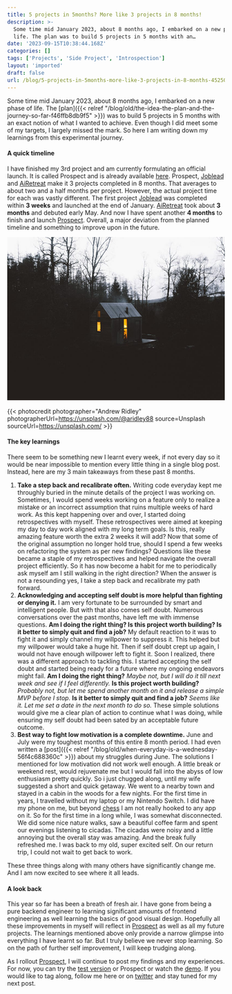 ```yaml
---
title: 5 projects in 5months? More like 3 projects in 8 months!
description: >-
  Some time mid January 2023, about 8 months ago, I embarked on a new phase of
  life. The plan was to build 5 projects in 5 months with an…
date: '2023-09-15T10:38:44.168Z'
categories: []
tags: ['Projects', 'Side Project', 'Introspection']
layout: 'imported'
draft: false
url: /blog/5-projects-in-5months-more-like-3-projects-in-8-months-452505877f1b
---
```


Some time mid January 2023, about 8 months ago, I embarked on a new phase of life. The [plan]({{< relref "/blog/old/the-idea-the-plan-and-the-journey-so-far-f46ffb8db9f5" >}}) was to build 5 projects in 5 months with an exact notion of what I wanted to achieve. Even though I did meet some of my targets, I largely missed the mark. So here I am writing down my learnings from this experimental journey.

#### A quick timeline

I have finished my 3rd project and am currently formulating an official launch. It is called Prospect and is already available [here](https://prospect.vipulvpatil.dev). Prospect, [Joblead](https://joblead.vipulvpatil.dev/) and [AiRetreat](https://airetreat.vipulvpatil.dev/) make it 3 projects completed in 8 months. That averages to about two and a half months per project. However, the actual project time for each was vastly different. The first project [Joblead](https://joblead.vipulvpatil.dev/) was completed within **3 weeks** and launched at the end of January. [AiRetreat](https://airetreat.vipulvpatil.dev/) took about **3 months** and debuted early May. And now I have spent another **4 months** to finish and launch [Prospect](https://prospect.vipulvpatil.dev). Overall, a major deviation from the planned timeline and something to improve upon in the future.

![](0__FdA68JvrTphG3ttu.jpg)

{{< photocredit photographer="Andrew Ridley" photographerUrl=https://unsplash.com/@aridley88 source=Unsplash sourceUrl=https://unsplash.com/ >}}

#### The key learnings

There seem to be something new I learnt every week, if not every day so it would be near impossible to mention every little thing in a single blog post. Instead, here are my 3 main takeaways from these past 8 months.

1.  **Take a step back and recalibrate often.** Writing code everyday kept me throughly buried in the minute details of the project I was working on. Sometimes, I would spend weeks working on a feature only to realize a mistake or an incorrect assumption that ruins multiple weeks of hard work. As this kept happening over and over, I started doing retrospectives with myself. These retrospectives were aimed at keeping my day to day work aligned with my long term goals. Is this, really amazing feature worth the extra 2 weeks it will add? Now that some of the original assumption no longer hold true, should I spend a few weeks on refactoring the system as per new findings? Questions like these became a staple of my retrospectives and helped navigate the overall project efficiently. So it has now become a habit for me to periodically ask myself am I still walking in the right direction? When the answer is not a resounding yes, I take a step back and recalibrate my path forward.
2.  **Acknowledging and accepting self doubt is more helpful than fighting or denying it.** I am very fortunate to be surrounded by smart and intelligent people. But with that also comes self doubt. Numerous conversations over the past months, have left me with immense questions. **Am I doing the right thing? Is this project worth building? Is it better to simply quit and find a job?** My default reaction to it was to fight it and simply channel my willpower to suppress it. This helped but my willpower would take a huge hit. Then if self doubt crept up again, I would not have enough willpower left to fight it. Soon I realized, there was a different approach to tackling this. I started accepting the self doubt and started being ready for a future where my ongoing endeavors might fail. **Am I doing the right thing?** _Maybe not, but I will do it till next week and see if I feel differently._ **Is this project worth building?** _Probably not, but let me spend another month on it and release a simple MVP before I stop._ **Is it better to simply quit and find a job?** _Seems like it. Let me set a date in the next month to do so._ These simple solutions would give me a clear plan of action to continue what I was doing, while ensuring my self doubt had been sated by an acceptable future outcome.
3.  **Best way to fight low motivation is a complete downtime.** June and July were my toughest months of this entire 8 month period. I had even written a [post]({{< relref "/blog/old/when-everyday-is-a-wednesday-56f4c688360c" >}}) about my struggles during June. The solutions I mentioned for low motivation did not work well enough. A little break or weekend rest, would rejuvenate me but I would fall into the abyss of low enthusiasm pretty quickly. So i just chugged along, until my wife suggested a short and quick getaway. We went to a nearby town and stayed in a cabin in the woods for a few nights. For the first time in years, I travelled without my laptop or my Nintendo Switch. I did have my phone on me, but beyond [chess](https://chess.com) I am not really hooked to any app on it. So for the first time in a long while, I was somewhat disconnected. We did some nice nature walks, saw a beautiful coffee farm and spent our evenings listening to cicadas. The cicadas were noisy and a little annoying but the overall stay was amazing. And the break fully refreshed me. I was back to my old, super excited self. On our return trip, I could not wait to get back to work.

These three things along with many others have significantly change me. And I am now excited to see where it all leads.

#### A look back

This year so far has been a breath of fresh air. I have gone from being a pure backend engineer to learning significant amounts of frontend engineering as well learning the basics of good visual design. Hopefully all these improvements in myself will reflect in [Prospect](https://prospect.vipulvpatil.dev/) as well as all my future projects. The learnings mentioned above only provide a narrow glimpse into everything I have learnt so far. But I truly believe we never stop learning. So on the path of further self improvement, I will keep trudging along.

As I rollout [Prospect](https://prospect.vipulvpatil.dev/), I will continue to post my findings and my experiences. For now, you can try the [test version](https://prospect.vipulvpatil.dev/candidates?testMode=true) or Prospect or watch the [demo](https://prospect.vipulvpatil.dev/demo). If you would like to tag along, follow me here or on [twitter](https://twitter.com/vipulvpatil) and stay tuned for my next post.
